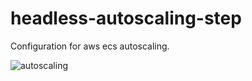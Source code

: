 # headless-autoscaling-step

Configuration for aws ecs autoscaling.

![autoscaling](https://gitlab.com/elearnio/operations/terraform/-/jobs/artifacts/master/raw/modules/ecs/headless-autoscaling-step-memory/graph.svg?job=generate%20graphs)
